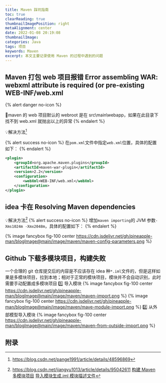 ```yaml
---
title: Maven 踩坑指南
toc: true
clearReading: true
thumbnailImagePosition: right
metaAlignment: center
date: 2022-01-08 20:19:08
thumbnailImage:
categories: Java
tags: 项目
keywords: Maven
excerpt: 本文主要记录使用 Maven 的过程中遇到的问题
---
```


<!-- toc -->

## Maven 打包 web 项目报错 Error assembling WAR: webxml attribute is required (or pre-existing WEB-INF/web.xml

{% alert danger no-icon %}

:bug:maven 的 web 项目默认的 webroot 是在 src\main\webapp，如果在此目录下找不到 web.xml 就抛出以上的异常
{% endalert %}

:bulb:解决方法[^1]

{% alert success no-icon %}
在`pom.xml`文件中指定`web.xml`位置，具体的配置如下：
{% endalert %}

```xml
<plugin>
    <groupId>org.apache.maven.plugins</groupId>
    <artifactId>maven-war-plugin</artifactId>
    <version>2.2</version>
    <configuration>
        <webXml>WEB-INF/web.xml</webXml>
    </configuration>
</plugin>
```

## idea 卡在 Resolving Maven dependencies

:bulb:解决方法[^2]
{% alert success no-icon %}
增加`maven importing`的 JVM 参数`-Xms1024m -Xmx2048m`，具体的配置如下：
{% endalert %}

{% image fancybox fig-100  center https://cdn.jsdelivr.net/gh/pineapple-man/blogImage@main/image/maven/maven-config-parameters.png %}

## Github 下载多模块项目，构建失败

一个合理的 git 仓库提交后的内容是不应该存在 idea 种`*.iml`文件的，但是这样如果是多模块项目，拉到本地；相对于正常的模块项目，模块并不会自动识别，此时需要手动配置成多模块项目
:one: 导入模块
{% image fancybox fig-100  center https://cdn.jsdelivr.net/gh/pineapple-man/blogImage@main/image/maven/maven-import.png %}
{% image fancybox fig-100  center https://cdn.jsdelivr.net/gh/pineapple-man/blogImage@main/image/maven/mave-module-import.png %}
:two: 从外部模型导入模块
{% image fancybox fig-100  center https://cdn.jsdelivr.net/gh/pineapple-man/blogImage@main/image/maven/maven-from-outside-import.png %}

<!-- 通过以上两步即完成了多模块项目的搭建，之后会自动生成`iml`文件 -->

## 附录

[^1]: https://blog.csdn.net/pange1991/article/details/48596869
[^2]:
    https://blog.csdn.net/jiangyu1013/article/details/95042611
    [构建 Maven 多模块项目](https://zhuanlan.zhihu.com/p/84175296)
    [导入模块生成.iml 模块描述文件](https://blog.csdn.net/u010003835/article/details/84101041)
